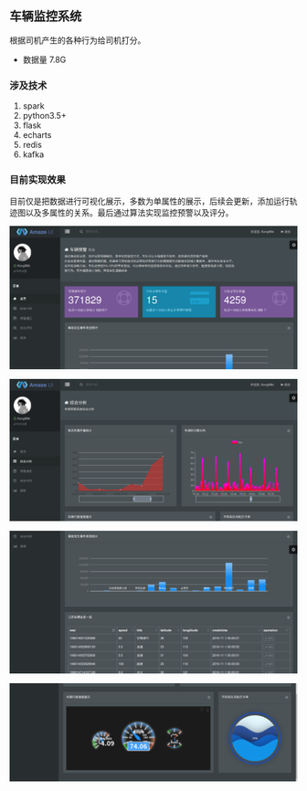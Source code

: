 ## 车辆监控系统

根据司机产生的各种行为给司机打分。

* 数据量 7.8G

### 涉及技术

1. spark
2. python3.5+
3. flask
4. echarts
5. redis
6. kafka


### 目前实现效果

目前仅是把数据进行可视化展示，多数为单属性的展示，后续会更新，添加运行轨迹图以及多属性的关系。最后通过算法实现监控预警以及评分。

![image](https://raw.githubusercontent.com/KongWiKi/logistics/master/app/static/i/Screenshot%20from%202018-04-19%2004-56-39.png)



![image](https://raw.githubusercontent.com/KongWiKi/logistics/master/app/static/i/Screenshot%20from%202018-04-19%2005-12-43.png)



![image](https://raw.githubusercontent.com/KongWiKi/logistics/master/app/static/i/Screenshot%20from%202018-04-19%2004-56-52.png)



![image](https://raw.githubusercontent.com/KongWiKi/logistics/master/app/static/i/Screenshot%20from%202018-04-19%2005-13-06.png)

